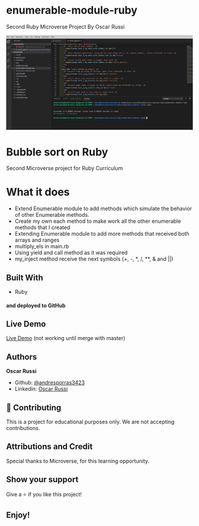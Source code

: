 # enumerable-module-ruby

Second Ruby Microverse Project By Oscar Russi

![screenshot](./screenshot.png)

# Bubble sort on Ruby 

Second Microverse project for Ruby Curriculum

# What it does

- Extend Enumerable module to add methods which simulate the behavior of other Enumerable methods. 
- Create my own each method to make work all the other enumerable methods that I created
- Extending Enumerable module to add more methods that received both arrays and ranges
- multiply_els in main.rb
- Using yield and call method as it was required
- my_inject method receive the next symbols (+, -, *, /, **, & and ||)

## Built With

- Ruby

#### and deployed to GitHub

## Live Demo

[Live Demo](https://repl.it/@yoxter3423/enumerator-methods-ruby) (not working until merge with master)

## Authors

**Oscar Russi**
- Github: [@andresporras3423](https://github.com/andresporras3423/)
- Linkedin: [Oscar Russi](https://www.linkedin.com/in/oscar-andr%C3%A9s-russi-porras-053236167/)

## 🤝 Contributing

This is a project for educational purposes only. We are not accepting contributions.

## Attributions and Credit

Special thanks to Microverse, for this learning opportunity. 

## Show your support

Give a ⭐️ if you like this project!

## Enjoy!